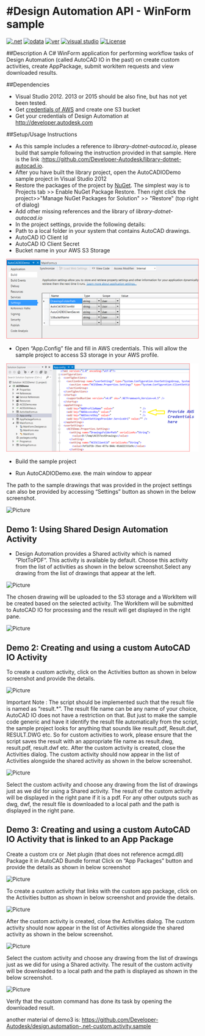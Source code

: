 #Design Automation API - WinForm sample
===========================

[![.net](https://img.shields.io/badge/.net-4.5-green.svg)](http://www.microsoft.com/en-us/download/details.aspx?id=30653)
[![odata](https://img.shields.io/badge/odata-4.0-yellow.svg)](http://www.odata.org/documentation/)
[![ver](https://img.shields.io/badge/Design%20Automation%20API-2.0-blue.svg)](https://developer.autodesk.com/api/autocadio/v2/)
[![visual studio](https://img.shields.io/badge/Visual%20Studio-2012%7C2013-brightgreen.svg)](https://www.visualstudio.com/)
[![License](http://img.shields.io/:license-mit-red.svg)](http://opensource.org/licenses/MIT)

##Description
A C# WinForm application for performing workflow tasks of Design Automation (called AutoCAD IO in the past) on create custom activities, create AppPackage, submit workitem requests and view downloaded results.

##Dependencies
* Visual Studio 2012. 2013 or 2015 should be also fine, but has not yet been tested.
* Get [credentials of AWS](http://docs.aws.amazon.com/general/latest/gr/aws-security-credentials.html) and create one S3 bucket
* Get your credentials of Design Automation at http://developer.autodesk.com

##Setup/Usage Instructions
* As this sample includes a reference to *library-dotnet-autocad.io*, please build that sample following the instruction provided in that sample. Here is the link :https://github.com/Developer-Autodesk/library-dotnet-autocad.io.
* After you have built the library project, open the AutoCADIODemo sample project in Visual Studio 2012
* Restore the packages of the project by [NuGet](https://www.nuget.org/). The simplest way is to Projects tab >> Enable NuGet Package Restore. Then right click the project>>"Manage NuGet Packages for Solution" >> "Restore" (top right of dialog)
* Add other missing references and the library of *library-dotnet-autocad.io*
* In the project settings, provide the following details:
 * Path to a local folder in your system that contains AutoCAD drawings.
 * AutoCAD IO Client Id
 * AutoCAD IO Client Secret
 * Bucket name in your AWS S3 Storage

![Picture](./assets/1.png)

* Open “App.Config” file and fill in AWS credentials. This will allow the sample project to access S3 storage in your AWS profile.

![Picture](./assets/2.png)


* Build the sample project

* Run AutoCADIODemo.exe. the main window to appear

The path to the sample drawings that was provided in the project settings can also be provided by accessing 
“Settings” button as shown in the below screenshot.

![Picture](https://github.com/Developer-Autodesk/workflow-winform-autocad.io/blob/master/assets/3.png)
 
Demo 1: Using Shared Design Automation Activity
-----------------------------------------------------------------------------------------------------------------------------
 * Design Automation provides a Shared activity which is named “PlotToPDF”. This activity is available by default. Choose this activity from the list of activities as shown in the below screenshot.Select any drawing from the list of drawings that appear at the left. 

  ![Picture](https://github.com/Developer-Autodesk/workflow-winform-autocad.io/blob/master/assets/4.png)

  The chosen drawing will be uploaded to the S3 storage and a WorkItem will be created based on the selected activity.
The WorkItem will be submitted to AutoCAD IO for processing and the result will get displayed in the right pane.
 
 ![Picture](https://github.com/Developer-Autodesk/workflow-winform-autocad.io/blob/master/assets/5.png)
 
Demo 2: Creating and using a custom AutoCAD IO Activity 
-----------------------------------------------------------------------------------------------------------------------------
   To create a custom activity, click on the Activities button as shown in below screenshot and provide the details.
 
![Picture](https://github.com/Developer-Autodesk/workflow-winform-autocad.io/blob/master/assets/6.png)
 
Important Note : The script should be implemented such that the result file is named as “result.*”. 
The result file name can be any name of your choice, AutoCAD IO does not have a restriction on that. 
But just to make the sample code generic and have it identify the result file automatically from the script, 
the sample project looks for anything that sounds like result.pdf, Result.dwf, RESULT.DWG etc. So for custom activities 
to work, please ensure that the script saves the result with an appropriate file name as result.dwg, result.pdf, result.dwf etc.
After the custom activity is created, close the Activities dialog.
The custom activity should now appear in the list of Activities alongside the shared activity as shown in the below screenshot. 

![Picture](https://github.com/Developer-Autodesk/workflow-winform-autocad.io/blob/master/assets/7.png)
 
Select the custom activity and choose any drawing from the list of drawings just as we did for using a Shared activity.
The result of the custom activity will be displayed in the right pane if it is a pdf. For any other outputs such as dwg, dwf, 
the result file is downloaded to a local path and the path is displayed in the right pane.

Demo 3: Creating and using a custom AutoCAD IO Activity that is linked to an App Package 
-----------------------------------------------------------------------------------------------------------------------------

Create a custom crx or .Net plugin (that does not reference acmgd.dll)
Package it in AutoCAD Bundle format
Click on “App Packages” button and provide the details as shown in below screenshot
 
![Picture](https://github.com/Developer-Autodesk/workflow-winform-autocad.io/blob/master/assets/8.png)
 
To create a custom activity that links with the custom app package, click on the Activities button as 
shown in below screenshot and provide the details.
 
![Picture](https://github.com/Developer-Autodesk/workflow-winform-autocad.io/blob/master/assets/9.png)

After the custom activity is created, close the Activities dialog.
The custom activity should now appear in the list of Activities alongside the shared activity as shown in the below screenshot. 
 
![Picture](https://github.com/Developer-Autodesk/workflow-winform-autocad.io/blob/master/assets/10.png)
 
Select the custom activity and choose any drawing from the list of drawings just as we did for using a Shared activity.
The result of the custom activity will be downloaded to a local path and the path is displayed as shown in the below screenshot. 
 
![Picture](https://github.com/Developer-Autodesk/workflow-winform-autocad.io/blob/master/assets/11.png)
 
Verify that the custom command has done its task by opening the downloaded result.

another material of demo3 is: https://github.com/Developer-Autodesk/design.automation-.net-custom.activity.sample
